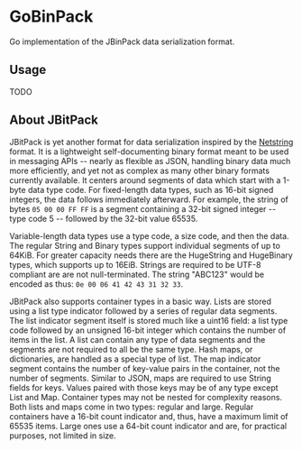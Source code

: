 # GoBinPack

Go implementation of the JBinPack data serialization format.

## Usage

TODO

## About JBitPack

JBitPack is yet another format for data serialization inspired by the [Netstring](https://en.wikipedia.org/wiki/Netstring) format. It is a lightweight self-documenting binary format meant to be used in messaging APIs -- nearly as flexible as JSON, handling binary data much more efficiently, and yet not as complex as many other binary formats currently available. It centers around segments of data which start with a 1-byte data type code. For fixed-length data types, such as 16-bit signed integers, the data follows immediately afterward. For example, the string of bytes `05 00 00 FF FF` is a segment containing a 32-bit signed integer -- type code 5 -- followed by the 32-bit value 65535.

Variable-length data types use a type code, a size code, and then the data. The regular String and Binary types support individual segments of up to 64KiB. For greater capacity needs there are the HugeString and HugeBinary types, which supports up to 16EiB. Strings are required to be UTF-8 compliant are are not null-terminated. The string "ABC123" would be encoded as thus: `0e 00 06 41 42 43 31 32 33`.

JBitPack also supports container types in a basic way. Lists are stored using a list type indicator followed by a series of regular data segments. The list indicator segment itself is stored much like a uint16 field: a list type code followed by an unsigned 16-bit integer which contains the number of items in the list. A list can contain any type of data segments and the segments are not required to all be the same type. Hash maps, or dictionaries, are handled as a special type of list. The map indicator segment contains the number of key-value pairs in the container, not the number of segments. Similar to JSON, maps are required to use String fields for keys. Values paired with those keys may be of any type except List and Map. Container types may not be nested for complexity reasons. Both lists and maps come in two types: regular and large. Regular containers have a 16-bit count indicator and, thus, have a maximum limit of 65535 items. Large ones use a 64-bit count indicator and are, for practical purposes, not limited in size.

